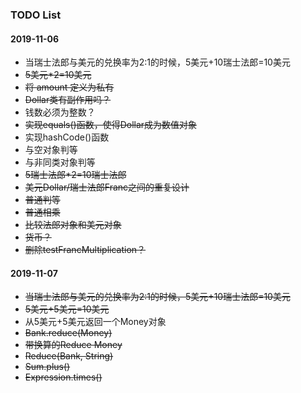 ### TODO List

#### 2019-11-06
* 当瑞士法郎与美元的兑换率为2:1的时候，5美元+10瑞士法郎=10美元
* ~~5美元*2=10美元~~
* ~~将 amount 定义为私有~~
* ~~Dollar类有副作用吗？~~
* 钱数必须为整数？
* ~~实现equals()函数，使得Dollar成为数值对象~~
* 实现hashCode()函数
* 与空对象判等
* 与非同类对象判等
* ~~5瑞士法郎*2=10瑞士法郎~~
* ~~美元Dollar/瑞士法郎Franc之间的重复设计~~
* ~~普通判等~~
* ~~普通相乘~~
* ~~比较法郎对象和美元对象~~
* ~~货币？~~
* ~~删除testFrancMultiplication？~~

#### 2019-11-07
* ~~当瑞士法郎与美元的兑换率为2:1的时候，5美元+10瑞士法郎=10美元~~
* ~~5美元+5美元=10美元~~
* 从5美元+5美元返回一个Money对象
* ~~Bank.reduce(Money)~~
* ~~带换算的Reduce Money~~
* ~~Reduce(Bank, String)~~
* ~~Sum.plus()~~
* ~~Expression.times()~~
